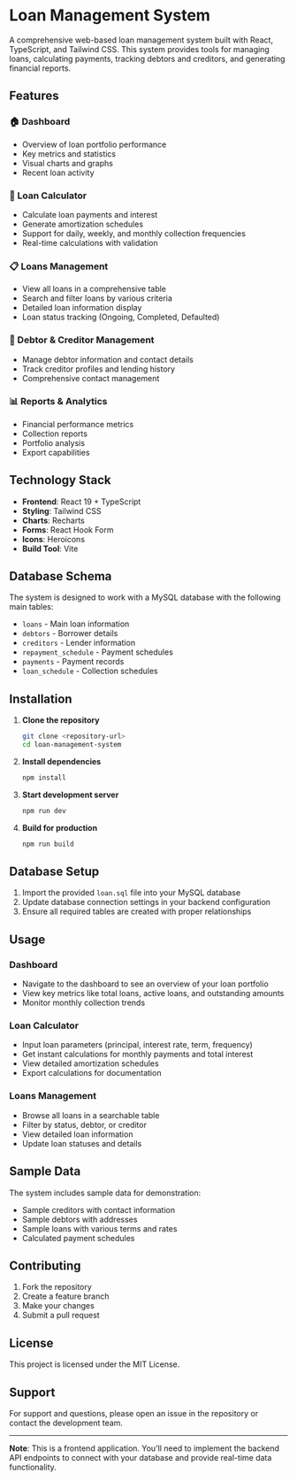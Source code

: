 # Loan Management System

A comprehensive web-based loan management system built with React, TypeScript, and Tailwind CSS. This system provides tools for managing loans, calculating payments, tracking debtors and creditors, and generating financial reports.

## Features

### 🏠 Dashboard
- Overview of loan portfolio performance
- Key metrics and statistics
- Visual charts and graphs
- Recent loan activity

### 🧮 Loan Calculator
- Calculate loan payments and interest
- Generate amortization schedules
- Support for daily, weekly, and monthly collection frequencies
- Real-time calculations with validation

### 📋 Loans Management
- View all loans in a comprehensive table
- Search and filter loans by various criteria
- Detailed loan information display
- Loan status tracking (Ongoing, Completed, Defaulted)

### 👥 Debtor & Creditor Management
- Manage debtor information and contact details
- Track creditor profiles and lending history
- Comprehensive contact management

### 📊 Reports & Analytics
- Financial performance metrics
- Collection reports
- Portfolio analysis
- Export capabilities

## Technology Stack

- **Frontend**: React 19 + TypeScript
- **Styling**: Tailwind CSS
- **Charts**: Recharts
- **Forms**: React Hook Form
- **Icons**: Heroicons
- **Build Tool**: Vite

## Database Schema

The system is designed to work with a MySQL database with the following main tables:

- `loans` - Main loan information
- `debtors` - Borrower details
- `creditors` - Lender information
- `repayment_schedule` - Payment schedules
- `payments` - Payment records
- `loan_schedule` - Collection schedules

## Installation

1. **Clone the repository**
   ```bash
   git clone <repository-url>
   cd loan-management-system
   ```

2. **Install dependencies**
   ```bash
   npm install
   ```

3. **Start development server**
   ```bash
   npm run dev
   ```

4. **Build for production**
   ```bash
   npm run build
   ```

## Database Setup

1. Import the provided `loan.sql` file into your MySQL database
2. Update database connection settings in your backend configuration
3. Ensure all required tables are created with proper relationships

## Usage

### Dashboard
- Navigate to the dashboard to see an overview of your loan portfolio
- View key metrics like total loans, active loans, and outstanding amounts
- Monitor monthly collection trends

### Loan Calculator
- Input loan parameters (principal, interest rate, term, frequency)
- Get instant calculations for monthly payments and total interest
- View detailed amortization schedules
- Export calculations for documentation

### Loans Management
- Browse all loans in a searchable table
- Filter by status, debtor, or creditor
- View detailed loan information
- Update loan statuses and details

## Sample Data

The system includes sample data for demonstration:
- Sample creditors with contact information
- Sample debtors with addresses
- Sample loans with various terms and rates
- Calculated payment schedules

## Contributing

1. Fork the repository
2. Create a feature branch
3. Make your changes
4. Submit a pull request

## License

This project is licensed under the MIT License.

## Support

For support and questions, please open an issue in the repository or contact the development team.

---

**Note**: This is a frontend application. You'll need to implement the backend API endpoints to connect with your database and provide real-time data functionality.
